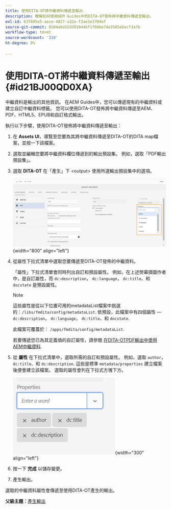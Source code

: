 ```yaml
---
title: 使用DITA-OT將中繼資料傳遞至輸出
description: 瞭解如何使用AEM Guides中的DITA-OT發佈將中繼資料傳遞至輸出。
exl-id: 637895e5-aece-4827-a32e-f2ae3e3704ef
source-git-commit: 8504a0a52d381044bf1f0d6e7de3585ebecf3a7b
workflow-type: tm+mt
source-wordcount: '310'
ht-degree: 0%

---
```


# 使用DITA-OT將中繼資料傳遞至輸出 {#id21BJ00QD0XA}

中繼資料是輸出的其他資訊。 在AEM Guides中，您可以傳遞現有的中繼資料或建立自訂中繼資料標籤。 您可以使用DITA-OT發佈將中繼資料傳遞至AEM、PDF、HTML5、EPUB和自訂格式輸出。

執行以下步驟，使用DITA-OT發佈將中繼資料傳遞至輸出：

1. 在 **Assets UI**，導覽至您要為其將中繼資料傳遞至DITA-OT的DITA map檔案，並按一下該檔案。
1. 選取並編輯您要將中繼資料欄位傳遞到的輸出預設集。 例如，選取「PDF輸出預設集」。
1. 選取 **DITA-OT** 在「產生」下 &lt;output> 使用所選輸出預設集中的選項。

   ![](images/custom-meta-data-output-preset.png){width="800" align="left"}

1. 從屬性下拉式清單中選取您要傳遞至DITA-OT發佈的中繼資料。

   「屬性」下拉式清單會同時列出自訂和預設屬性。 例如，在上述熒幕擷圖作者中，是自訂屬性，而 `dc:description`， `dc:language`， `dc:title`、和 `docstate` 是預設屬性。

   >[!NOTE]
   >
   > 這些屬性是從以下位置可用的metadataList檔案中挑選的：`/libs/fmdita/config/metadataList`. 依預設，此檔案中有四個屬性 —  `dc:description`， `dc:language`， `dc:title`、和 `docstate`.

   此檔案可覆蓋於： `/apps/fmdita/config/metadataList`.

   若要傳遞您已為其定義值的自訂屬性，請參閱 [在DITA-OTPDF輸出中使用AEM中繼資料](https://experienceleaguecommunities.adobe.com/t5/xml-documentation-discussions/use-aem-metadata-in-dita-ot-pdf-output/td-p/411880).

1. 從 **屬性** 在下拉式清單中，選取所需的自訂和預設屬性。 例如，選取 `author`， `dc:title`、和 `dc:description`. 這些是標準 `metadata/properties` 建立檔案後便會建立該檔案。 選取的屬性會列在下拉式方塊下方。

   ![](images/selected-metadata-properties.png){width="300" align="left"}

1. 按一下 **完成** 以儲存變更。
1. 產生輸出。

選取的中繼資料屬性會傳遞至使用DITA-OT產生的輸出。

**父級主題：**[&#x200B;產生輸出](generate-output.md)
